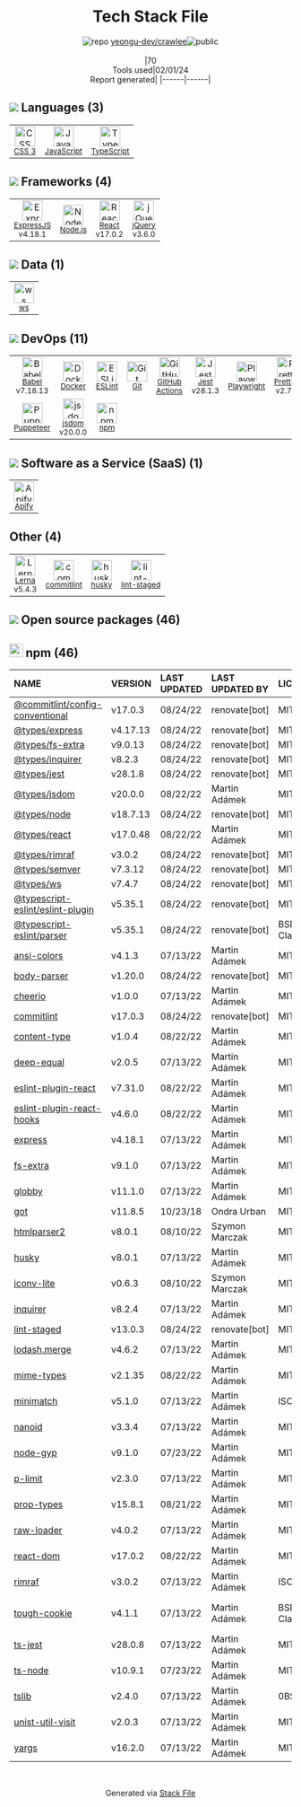 <!--
&lt;--- Readme.md Snippet without images Start ---&gt;
## Tech Stack
yeongu-dev/crawlee is built on the following main stack:

- [Jest](http://facebook.github.io/jest/) – Javascript Testing Framework
- [Node.js](http://nodejs.org/) – Frameworks (Full Stack)
- [React](https://reactjs.org/) – Javascript UI Libraries
- [jQuery](http://jquery.com/) – Javascript UI Libraries
- [ExpressJS](http://expressjs.com/) – Microframeworks (Backend)
- [JavaScript](https://developer.mozilla.org/en-US/docs/Web/JavaScript) – Languages
- [TypeScript](http://www.typescriptlang.org) – Languages
- [Babel](http://babeljs.io/) – JavaScript Compilers
- [ESLint](http://eslint.org/) – Code Review
- [Apify](https://www.apify.com) – Web Scraping API
- [Lerna](https://lerna.js.org/) – Javascript Utilities & Libraries
- [Prettier](https://prettier.io/) – Code Review
- [jsdom](https://github.com/jsdom/jsdom) – Headless Browsers
- [Puppeteer](https://github.com/GoogleChrome/puppeteer) – Headless Browsers
- [ws](https://github.com/websockets/ws) – Realtime Backend / API
- [GitHub Actions](https://github.com/features/actions) – Continuous Integration
- [Playwright](https://github.com/microsoft/playwright) – Browser Testing
- [Docker](https://www.docker.com/) – Virtual Machine Platforms & Containers

Full tech stack [here](/techstack.md)

&lt;--- Readme.md Snippet without images End ---&gt;

&lt;--- Readme.md Snippet with images Start ---&gt;
## Tech Stack
yeongu-dev/crawlee is built on the following main stack:

- <img width='25' height='25' src='https://img.stackshare.io/service/830/jest.png' alt='Jest'/> [Jest](http://facebook.github.io/jest/) – Javascript Testing Framework
- <img width='25' height='25' src='https://img.stackshare.io/service/1011/n1JRsFeB_400x400.png' alt='Node.js'/> [Node.js](http://nodejs.org/) – Frameworks (Full Stack)
- <img width='25' height='25' src='https://img.stackshare.io/service/1020/OYIaJ1KK.png' alt='React'/> [React](https://reactjs.org/) – Javascript UI Libraries
- <img width='25' height='25' src='https://img.stackshare.io/service/1021/lxEKmMnB_400x400.jpg' alt='jQuery'/> [jQuery](http://jquery.com/) – Javascript UI Libraries
- <img width='25' height='25' src='https://img.stackshare.io/service/1163/hashtag.png' alt='ExpressJS'/> [ExpressJS](http://expressjs.com/) – Microframeworks (Backend)
- <img width='25' height='25' src='https://img.stackshare.io/service/1209/javascript.jpeg' alt='JavaScript'/> [JavaScript](https://developer.mozilla.org/en-US/docs/Web/JavaScript) – Languages
- <img width='25' height='25' src='https://img.stackshare.io/service/1612/bynNY5dJ.jpg' alt='TypeScript'/> [TypeScript](http://www.typescriptlang.org) – Languages
- <img width='25' height='25' src='https://img.stackshare.io/service/2739/-1wfGjNw.png' alt='Babel'/> [Babel](http://babeljs.io/) – JavaScript Compilers
- <img width='25' height='25' src='https://img.stackshare.io/service/3337/Q4L7Jncy.jpg' alt='ESLint'/> [ESLint](http://eslint.org/) – Code Review
- <img width='25' height='25' src='https://img.stackshare.io/service/3973/default_a3ef67d6db6a4961a2e142580c7448d225b08483.png' alt='Apify'/> [Apify](https://www.apify.com) – Web Scraping API
- <img width='25' height='25' src='https://img.stackshare.io/service/6207/OwqAUSQi_400x400.jpg' alt='Lerna'/> [Lerna](https://lerna.js.org/) – Javascript Utilities & Libraries
- <img width='25' height='25' src='https://img.stackshare.io/service/7035/default_66f265943abed56bcdbfca1c866a4261b1fbb063.jpg' alt='Prettier'/> [Prettier](https://prettier.io/) – Code Review
- <img width='25' height='25' src='https://img.stackshare.io/service/7054/preview.jpeg' alt='jsdom'/> [jsdom](https://github.com/jsdom/jsdom) – Headless Browsers
- <img width='25' height='25' src='https://img.stackshare.io/service/7553/puppeteer.png' alt='Puppeteer'/> [Puppeteer](https://github.com/GoogleChrome/puppeteer) – Headless Browsers
- <img width='25' height='25' src='https://img.stackshare.io/service/11381/no-img-open-source.png' alt='ws'/> [ws](https://github.com/websockets/ws) – Realtime Backend / API
- <img width='25' height='25' src='https://img.stackshare.io/service/11563/actions.png' alt='GitHub Actions'/> [GitHub Actions](https://github.com/features/actions) – Continuous Integration
- <img width='25' height='25' src='https://img.stackshare.io/service/11955/default_48baa40615243f437bc3b182e62ddfe0290fca4b.png' alt='Playwright'/> [Playwright](https://github.com/microsoft/playwright) – Browser Testing
- <img width='25' height='25' src='https://img.stackshare.io/service/586/n4u37v9t_400x400.png' alt='Docker'/> [Docker](https://www.docker.com/) – Virtual Machine Platforms & Containers

Full tech stack [here](/techstack.md)

&lt;--- Readme.md Snippet with images End ---&gt;
-->
<div align="center">

# Tech Stack File
![](https://img.stackshare.io/repo.svg "repo") [yeongu-dev/crawlee](https://github.com/yeongu-dev/crawlee)![](https://img.stackshare.io/public_badge.svg "public")
<br/><br/>
|70<br/>Tools used|02/01/24 <br/>Report generated|
|------|------|
</div>

## <img src='https://img.stackshare.io/languages.svg'/> Languages (3)
<table><tr>
  <td align='center'>
  <img width='36' height='36' src='https://img.stackshare.io/service/6727/css.png' alt='CSS 3'>
  <br>
  <sub><a href="https://developer.mozilla.org/en-US/docs/Web/CSS/CSS3">CSS 3</a></sub>
  <br>
  <sub></sub>
</td>

<td align='center'>
  <img width='36' height='36' src='https://img.stackshare.io/service/1209/javascript.jpeg' alt='JavaScript'>
  <br>
  <sub><a href="https://developer.mozilla.org/en-US/docs/Web/JavaScript">JavaScript</a></sub>
  <br>
  <sub></sub>
</td>

<td align='center'>
  <img width='36' height='36' src='https://img.stackshare.io/service/1612/bynNY5dJ.jpg' alt='TypeScript'>
  <br>
  <sub><a href="http://www.typescriptlang.org">TypeScript</a></sub>
  <br>
  <sub></sub>
</td>

</tr>
</table>

## <img src='https://img.stackshare.io/frameworks.svg'/> Frameworks (4)
<table><tr>
  <td align='center'>
  <img width='36' height='36' src='https://img.stackshare.io/service/1163/hashtag.png' alt='ExpressJS'>
  <br>
  <sub><a href="http://expressjs.com/">ExpressJS</a></sub>
  <br>
  <sub>v4.18.1</sub>
</td>

<td align='center'>
  <img width='36' height='36' src='https://img.stackshare.io/service/1011/n1JRsFeB_400x400.png' alt='Node.js'>
  <br>
  <sub><a href="http://nodejs.org/">Node.js</a></sub>
  <br>
  <sub></sub>
</td>

<td align='center'>
  <img width='36' height='36' src='https://img.stackshare.io/service/1020/OYIaJ1KK.png' alt='React'>
  <br>
  <sub><a href="https://reactjs.org/">React</a></sub>
  <br>
  <sub>v17.0.2</sub>
</td>

<td align='center'>
  <img width='36' height='36' src='https://img.stackshare.io/service/1021/lxEKmMnB_400x400.jpg' alt='jQuery'>
  <br>
  <sub><a href="http://jquery.com/">jQuery</a></sub>
  <br>
  <sub>v3.6.0</sub>
</td>

</tr>
</table>

## <img src='https://img.stackshare.io/databases.svg'/> Data (1)
<table><tr>
  <td align='center'>
  <img width='36' height='36' src='https://img.stackshare.io/service/11381/no-img-open-source.png' alt='ws'>
  <br>
  <sub><a href="https://github.com/websockets/ws">ws</a></sub>
  <br>
  <sub></sub>
</td>

</tr>
</table>

## <img src='https://img.stackshare.io/devops.svg'/> DevOps (11)
<table><tr>
  <td align='center'>
  <img width='36' height='36' src='https://img.stackshare.io/service/2739/-1wfGjNw.png' alt='Babel'>
  <br>
  <sub><a href="http://babeljs.io/">Babel</a></sub>
  <br>
  <sub>v7.18.13</sub>
</td>

<td align='center'>
  <img width='36' height='36' src='https://img.stackshare.io/service/586/n4u37v9t_400x400.png' alt='Docker'>
  <br>
  <sub><a href="https://www.docker.com/">Docker</a></sub>
  <br>
  <sub></sub>
</td>

<td align='center'>
  <img width='36' height='36' src='https://img.stackshare.io/service/3337/Q4L7Jncy.jpg' alt='ESLint'>
  <br>
  <sub><a href="http://eslint.org/">ESLint</a></sub>
  <br>
  <sub></sub>
</td>

<td align='center'>
  <img width='36' height='36' src='https://img.stackshare.io/service/1046/git.png' alt='Git'>
  <br>
  <sub><a href="http://git-scm.com/">Git</a></sub>
  <br>
  <sub></sub>
</td>

<td align='center'>
  <img width='36' height='36' src='https://img.stackshare.io/service/11563/actions.png' alt='GitHub Actions'>
  <br>
  <sub><a href="https://github.com/features/actions">GitHub Actions</a></sub>
  <br>
  <sub></sub>
</td>

<td align='center'>
  <img width='36' height='36' src='https://img.stackshare.io/service/830/jest.png' alt='Jest'>
  <br>
  <sub><a href="http://facebook.github.io/jest/">Jest</a></sub>
  <br>
  <sub>v28.1.3</sub>
</td>

<td align='center'>
  <img width='36' height='36' src='https://img.stackshare.io/service/11955/default_48baa40615243f437bc3b182e62ddfe0290fca4b.png' alt='Playwright'>
  <br>
  <sub><a href="https://github.com/microsoft/playwright">Playwright</a></sub>
  <br>
  <sub></sub>
</td>

<td align='center'>
  <img width='36' height='36' src='https://img.stackshare.io/service/7035/default_66f265943abed56bcdbfca1c866a4261b1fbb063.jpg' alt='Prettier'>
  <br>
  <sub><a href="https://prettier.io/">Prettier</a></sub>
  <br>
  <sub>v2.7.1</sub>
</td>

</tr>
<tr>
  <td align='center'>
  <img width='36' height='36' src='https://img.stackshare.io/service/7553/puppeteer.png' alt='Puppeteer'>
  <br>
  <sub><a href="https://github.com/GoogleChrome/puppeteer">Puppeteer</a></sub>
  <br>
  <sub></sub>
</td>

<td align='center'>
  <img width='36' height='36' src='https://img.stackshare.io/service/7054/preview.jpeg' alt='jsdom'>
  <br>
  <sub><a href="https://github.com/jsdom/jsdom">jsdom</a></sub>
  <br>
  <sub>v20.0.0</sub>
</td>

<td align='center'>
  <img width='36' height='36' src='https://img.stackshare.io/service/1120/lejvzrnlpb308aftn31u.png' alt='npm'>
  <br>
  <sub><a href="https://www.npmjs.com/">npm</a></sub>
  <br>
  <sub></sub>
</td>

</tr>
</table>

## <img src='https://img.stackshare.io/saas.svg'/> Software as a Service (SaaS) (1)
<table><tr>
  <td align='center'>
  <img width='36' height='36' src='https://img.stackshare.io/service/3973/default_a3ef67d6db6a4961a2e142580c7448d225b08483.png' alt='Apify'>
  <br>
  <sub><a href="https://www.apify.com">Apify</a></sub>
  <br>
  <sub></sub>
</td>

</tr>
</table>

## Other (4)
<table><tr>
  <td align='center'>
  <img width='36' height='36' src='https://img.stackshare.io/service/6207/OwqAUSQi_400x400.jpg' alt='Lerna'>
  <br>
  <sub><a href="https://lerna.js.org/">Lerna</a></sub>
  <br>
  <sub>v5.4.3</sub>
</td>

<td align='center'>
  <img width='36' height='36' src='https://img.stackshare.io/service/8380/4248851.jpeg' alt='commitlint'>
  <br>
  <sub><a href="https://github.com/marionebl/commitlint">commitlint</a></sub>
  <br>
  <sub></sub>
</td>

<td align='center'>
  <img width='36' height='36' src='https://img.stackshare.io/service/9527/5502029.jpeg' alt='husky'>
  <br>
  <sub><a href="https://github.com/typicode/husky">husky</a></sub>
  <br>
  <sub></sub>
</td>

<td align='center'>
  <img width='36' height='36' src='https://img.stackshare.io/service/10577/11071.jpeg' alt='lint-staged'>
  <br>
  <sub><a href="https://github.com/okonet/lint-staged">lint-staged</a></sub>
  <br>
  <sub></sub>
</td>

</tr>
</table>


## <img src='https://img.stackshare.io/group.svg' /> Open source packages (46)</h2>

## <img width='24' height='24' src='https://img.stackshare.io/service/1120/lejvzrnlpb308aftn31u.png'/> npm (46)

|NAME|VERSION|LAST UPDATED|LAST UPDATED BY|LICENSE|VULNERABILITIES|
|:------|:------|:------|:------|:------|:------|
|[@commitlint/config-conventional](https://www.npmjs.com/@commitlint/config-conventional)|v17.0.3|08/24/22|renovate[bot] |MIT|N/A|
|[@types/express](https://www.npmjs.com/@types/express)|v4.17.13|08/24/22|renovate[bot] |MIT|N/A|
|[@types/fs-extra](https://www.npmjs.com/@types/fs-extra)|v9.0.13|08/24/22|renovate[bot] |MIT|N/A|
|[@types/inquirer](https://www.npmjs.com/@types/inquirer)|v8.2.3|08/24/22|renovate[bot] |MIT|N/A|
|[@types/jest](https://www.npmjs.com/@types/jest)|v28.1.8|08/24/22|renovate[bot] |MIT|N/A|
|[@types/jsdom](https://www.npmjs.com/@types/jsdom)|v20.0.0|08/22/22|Martin Adámek |MIT|N/A|
|[@types/node](https://www.npmjs.com/@types/node)|v18.7.13|08/24/22|renovate[bot] |MIT|N/A|
|[@types/react](https://www.npmjs.com/@types/react)|v17.0.48|08/22/22|Martin Adámek |MIT|N/A|
|[@types/rimraf](https://www.npmjs.com/@types/rimraf)|v3.0.2|08/24/22|renovate[bot] |MIT|N/A|
|[@types/semver](https://www.npmjs.com/@types/semver)|v7.3.12|08/24/22|renovate[bot] |MIT|N/A|
|[@types/ws](https://www.npmjs.com/@types/ws)|v7.4.7|08/24/22|renovate[bot] |MIT|N/A|
|[@typescript-eslint/eslint-plugin](https://www.npmjs.com/@typescript-eslint/eslint-plugin)|v5.35.1|08/24/22|renovate[bot] |MIT|N/A|
|[@typescript-eslint/parser](https://www.npmjs.com/@typescript-eslint/parser)|v5.35.1|08/24/22|renovate[bot] |BSD-2-Clause|N/A|
|[ansi-colors](https://www.npmjs.com/ansi-colors)|v4.1.3|07/13/22|Martin Adámek |MIT|N/A|
|[body-parser](https://www.npmjs.com/body-parser)|v1.20.0|08/24/22|renovate[bot] |MIT|N/A|
|[cheerio](https://www.npmjs.com/cheerio)|v1.0.0|07/13/22|Martin Adámek |MIT|N/A|
|[commitlint](https://www.npmjs.com/commitlint)|v17.0.3|08/24/22|renovate[bot] |MIT|N/A|
|[content-type](https://www.npmjs.com/content-type)|v1.0.4|08/22/22|Martin Adámek |MIT|N/A|
|[deep-equal](https://www.npmjs.com/deep-equal)|v2.0.5|07/13/22|Martin Adámek |MIT|N/A|
|[eslint-plugin-react](https://www.npmjs.com/eslint-plugin-react)|v7.31.0|08/22/22|Martin Adámek |MIT|N/A|
|[eslint-plugin-react-hooks](https://www.npmjs.com/eslint-plugin-react-hooks)|v4.6.0|08/22/22|Martin Adámek |MIT|N/A|
|[express](https://www.npmjs.com/express)|v4.18.1|07/13/22|Martin Adámek |MIT|N/A|
|[fs-extra](https://www.npmjs.com/fs-extra)|v9.1.0|07/13/22|Martin Adámek |MIT|N/A|
|[globby](https://www.npmjs.com/globby)|v11.1.0|07/13/22|Martin Adámek |MIT|N/A|
|[got](https://www.npmjs.com/got)|v11.8.5|10/23/18|Ondra Urban |MIT|N/A|
|[htmlparser2](https://www.npmjs.com/htmlparser2)|v8.0.1|08/10/22|Szymon Marczak |MIT|N/A|
|[husky](https://www.npmjs.com/husky)|v8.0.1|07/13/22|Martin Adámek |MIT|N/A|
|[iconv-lite](https://www.npmjs.com/iconv-lite)|v0.6.3|08/10/22|Szymon Marczak |MIT|N/A|
|[inquirer](https://www.npmjs.com/inquirer)|v8.2.4|07/13/22|Martin Adámek |MIT|N/A|
|[lint-staged](https://www.npmjs.com/lint-staged)|v13.0.3|08/24/22|renovate[bot] |MIT|N/A|
|[lodash.merge](https://www.npmjs.com/lodash.merge)|v4.6.2|07/13/22|Martin Adámek |MIT|N/A|
|[mime-types](https://www.npmjs.com/mime-types)|v2.1.35|08/22/22|Martin Adámek |MIT|N/A|
|[minimatch](https://www.npmjs.com/minimatch)|v5.1.0|07/13/22|Martin Adámek |ISC|N/A|
|[nanoid](https://www.npmjs.com/nanoid)|v3.3.4|07/13/22|Martin Adámek |MIT|N/A|
|[node-gyp](https://www.npmjs.com/node-gyp)|v9.1.0|07/23/22|Martin Adámek |MIT|N/A|
|[p-limit](https://www.npmjs.com/p-limit)|v2.3.0|07/13/22|Martin Adámek |MIT|N/A|
|[prop-types](https://www.npmjs.com/prop-types)|v15.8.1|08/21/22|Martin Adámek |MIT|N/A|
|[raw-loader](https://www.npmjs.com/raw-loader)|v4.0.2|07/13/22|Martin Adámek |MIT|N/A|
|[react-dom](https://www.npmjs.com/react-dom)|v17.0.2|08/22/22|Martin Adámek |MIT|N/A|
|[rimraf](https://www.npmjs.com/rimraf)|v3.0.2|07/13/22|Martin Adámek |ISC|N/A|
|[tough-cookie](https://www.npmjs.com/tough-cookie)|v4.1.1|07/13/22|Martin Adámek |BSD-3-Clause|[CVE-2023-26136](https://github.com/advisories/GHSA-72xf-g2v4-qvf3) (Moderate)|
|[ts-jest](https://www.npmjs.com/ts-jest)|v28.0.8|07/13/22|Martin Adámek |MIT|N/A|
|[ts-node](https://www.npmjs.com/ts-node)|v10.9.1|07/23/22|Martin Adámek |MIT|N/A|
|[tslib](https://www.npmjs.com/tslib)|v2.4.0|07/13/22|Martin Adámek |0BSD|N/A|
|[unist-util-visit](https://www.npmjs.com/unist-util-visit)|v2.0.3|07/13/22|Martin Adámek |MIT|N/A|
|[yargs](https://www.npmjs.com/yargs)|v16.2.0|07/13/22|Martin Adámek |MIT|N/A|

<br/>
<div align='center'>

Generated via [Stack File](https://github.com/marketplace/stack-file)

